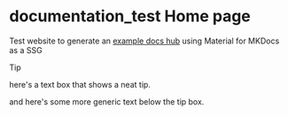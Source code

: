 # documentation_test Home page

Test website to generate an [example docs hub](https://alexbrown10.github.io/documentation_test/) using Material for MKDocs as a SSG

> [!Tip]
> here's a text box that shows a neat tip. 

and here's some more generic text below the tip box. 
